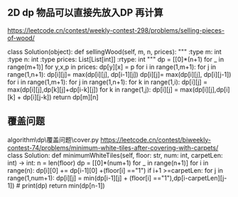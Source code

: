

## 2D dp 物品可以直接先放入DP 再计算
https://leetcode.cn/contest/weekly-contest-298/problems/selling-pieces-of-wood/

class Solution(object):
    def sellingWood(self, m, n, prices):
        """
        :type m: int
        :type n: int
        :type prices: List[List[int]]
        :rtype: int
        """ 
        dp = [[0]*(n+1) for _ in range(m+1)]
        for y,x,p in prices:
            dp[y][x] = p
        for i in range(1,m+1):
            for j in range(1,n+1):
                dp[i][j]= max(dp[i][j], dp[i-1][j])
                dp[i][j]= max(dp[i][j], dp[i][j-1])
        for i in range(1,m+1):
            for j in range(1,n+1):
                for k in range(1,i):
                    dp[i][j] = max(dp[i][j],dp[k][j]+dp[i-k][j])
                for k in range(1,j):
                    dp[i][j] = max(dp[i][j],dp[i][k] + dp[i][j-k])
        return dp[m][n]

## 覆盖问题
algorithm\dp\覆盖问题\cover.py
https://leetcode.cn/contest/biweekly-contest-74/problems/minimum-white-tiles-after-covering-with-carpets/
class Solution:
    def minimumWhiteTiles(self, floor: str, num: int, carpetLen: int) -> int:
        n = len(floor)
        dp = [[0]*(num+1) for _ in range(n+1)]
        for i in range(n):
            dp[i][0] += dp[i-1][0] +(floor[i] =="1")
            if i+1 >=carpetLen:
                for j in range(1,num+1):
                    dp[i][j] = min(dp[i-1][j] + (floor[i] =="1"),dp[i-carpetLen][j-1])
       # print(dp)
        return min(dp[n-1])
